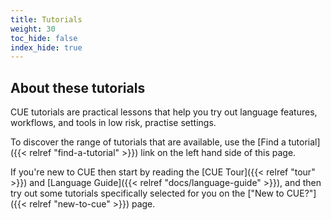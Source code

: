 ```yaml
---
title: Tutorials
weight: 30
toc_hide: false
index_hide: true
---
```


## About these tutorials

CUE tutorials are practical lessons that help you try out language features,
workflows, and tools in low risk, practise settings.

To discover the range of tutorials that are available, use the
[Find a tutorial]({{< relref "find-a-tutorial" >}}) link on the left hand side
of this page.

If you're new to CUE then start by reading the
[CUE Tour]({{< relref "tour" >}}) and
[Language Guide]({{< relref "docs/language-guide" >}}), and then try out some
tutorials specifically selected for you on the
["New to CUE?"]({{< relref "new-to-cue" >}}) page.
